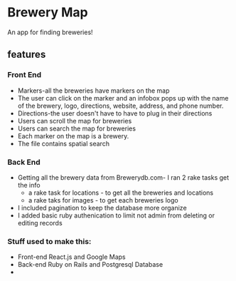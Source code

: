 # Brewery Map

An app for finding breweries!

## features
### Front End 

 * Markers-all the breweries have markers on the map
 * The user can click on the marker and an infobox pops up with the name of the brewery, logo, directions, website, address, and phone number.
 * Directions-the user doesn't have to have to plug in their directions 
 * Users can scroll the map for breweries
 * Users can search the map for breweries 
 * Each marker on the map is a brewery.
 * The file contains spatial search 
### Back End 
* Getting all the brewery data from Brewerydb.com- I ran 2 rake tasks get the info
  *   a rake task for locations - to get all the breweries and locations 
  *   a rake taks for images - to get each breweries logo
* I included pagination to keep the database more organize
* I added basic ruby authenication to limit not admin from deleting or editing records



### Stuff used to make this:

 * Front-end React.js and Google Maps
 * Back-end Ruby on Rails and Postgresql Database
 * 
